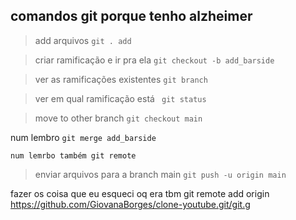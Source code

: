## comandos git porque tenho alzheimer

> add arquivos 
 `git . add `

> criar ramificação e ir pra ela 
` git checkout -b add_barside `

> ver as ramificações existentes 
` git branch `

> ver em qual ramificação está 
` git status`

> move to other branch 
`git checkout main `

num lembro
`git merge add_barside `

`` num lemrbo também
git remote ``

> enviar arquivos para a branch main 
`git push -u origin main `

fazer os coisa que eu esqueci oq era tbm 
git remote add origin https://github.com/GiovanaBorges/clone-youtube.git/git.g 

